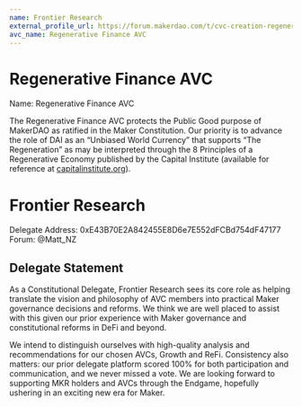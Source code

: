 ```yaml
---
name: Frontier Research
external_profile_url: https://forum.makerdao.com/t/cvc-creation-regenerative-finance-cvc/20354
avc_name: Regenerative Finance AVC
---
```


# Regenerative Finance AVC
Name: Regenerative Finance AVC

The Regenerative Finance AVC protects the Public Good purpose of MakerDAO as ratified in the Maker Constitution. Our priority is to advance the role of DAI as an “Unbiased World Currency” that supports “The Regeneration” as may be interpreted through the 8 Principles of a Regenerative Economy published by the Capital Institute (available for reference at [capitalinstitute.org](https://capitalinstitute.org/8-principles-regenerative-economy/)).

# Frontier Research
Delegate Address: 0xE43B70E2A842455E8D6e7E552dFCBd754dF47177  
Forum: @Matt_NZ  

## Delegate Statement

As a Constitutional Delegate, Frontier Research sees its core role as helping translate the vision and philosophy of AVC members into practical Maker governance decisions and reforms. We think we are well placed to assist with this given our prior experience with Maker governance and constitutional reforms in DeFi and beyond.

We intend to distinguish ourselves with high-quality analysis and recommendations for our chosen AVCs, Growth and ReFi. Consistency also matters: our prior delegate platform scored 100% for both participation and communication, and we never missed a vote. We are looking forward to supporting MKR holders and AVCs through the Endgame, hopefully ushering in an exciting new era for Maker.